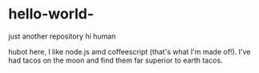 # hello-world-
just another repository
hi human 

hubot here, I like node.js amd coffeescript (that's what I'm made of!).
I've had tacos on the moon and find them far superior to earth tacos.
